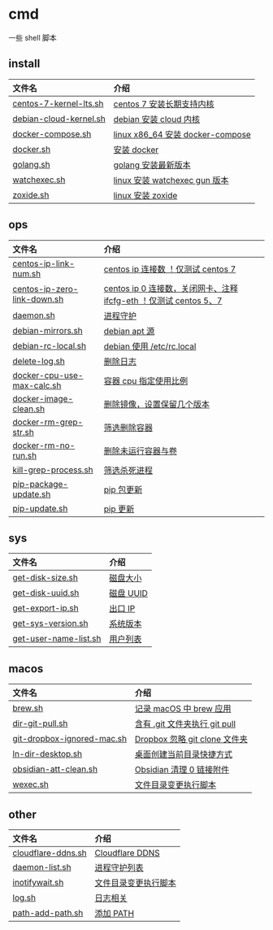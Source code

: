 # cmd

一些 shell 脚本 

## install

| 文件名 | 介绍 |
| :- | :- |
| [centos-7-kernel-lts.sh](https://github.com/qvgz/sh/blob/master/install/centos-7-kernel-lts.sh) | [ centos 7 安装长期支持内核](https://proxy.qvgz.org/sh/install/centos-7-kernel-lts.sh) |
| [debian-cloud-kernel.sh](https://github.com/qvgz/sh/blob/master/install/debian-cloud-kernel.sh) | [ debian 安装 cloud 内核](https://proxy.qvgz.org/sh/install/debian-cloud-kernel.sh) |
| [docker-compose.sh](https://github.com/qvgz/sh/blob/master/install/docker-compose.sh) | [ linux x86_64 安装 docker-compose](https://proxy.qvgz.org/sh/install/docker-compose.sh) |
| [docker.sh](https://github.com/qvgz/sh/blob/master/install/docker.sh) | [ 安装 docker](https://proxy.qvgz.org/sh/install/docker.sh) |
| [golang.sh](https://github.com/qvgz/sh/blob/master/install/golang.sh) | [ golang 安装最新版本](https://proxy.qvgz.org/sh/install/golang.sh) |
| [watchexec.sh](https://github.com/qvgz/sh/blob/master/install/watchexec.sh) | [ linux 安装 watchexec gun 版本](https://proxy.qvgz.org/sh/install/watchexec.sh) |
| [zoxide.sh](https://github.com/qvgz/sh/blob/master/install/zoxide.sh) | [ linux 安装 zoxide](https://proxy.qvgz.org/sh/install/zoxide.sh) | 

## ops

| 文件名 | 介绍 |
| :- | :- |
| [centos-ip-link-num.sh](https://github.com/qvgz/sh/blob/master/ops/centos-ip-link-num.sh) | [ centos ip 连接数 ！仅测试 centos 7](https://proxy.qvgz.org/sh/ops/centos-ip-link-num.sh) |
| [centos-ip-zero-link-down.sh](https://github.com/qvgz/sh/blob/master/ops/centos-ip-zero-link-down.sh) | [ centos ip 0 连接数，关闭网卡、注释 ifcfg-eth ！仅测试 centos 5、7](https://proxy.qvgz.org/sh/ops/centos-ip-zero-link-down.sh) |
| [daemon.sh](https://github.com/qvgz/sh/blob/master/ops/daemon.sh) | [ 进程守护](https://proxy.qvgz.org/sh/ops/daemon.sh) |
| [debian-mirrors.sh](https://github.com/qvgz/sh/blob/master/ops/debian-mirrors.sh) | [ debian apt 源](https://proxy.qvgz.org/sh/ops/debian-mirrors.sh) |
| [debian-rc-local.sh](https://github.com/qvgz/sh/blob/master/ops/debian-rc-local.sh) | [ debian 使用 /etc/rc.local](https://proxy.qvgz.org/sh/ops/debian-rc-local.sh) |
| [delete-log.sh](https://github.com/qvgz/sh/blob/master/ops/delete-log.sh) | [ 删除日志](https://proxy.qvgz.org/sh/ops/delete-log.sh) |
| [docker-cpu-use-max-calc.sh](https://github.com/qvgz/sh/blob/master/ops/docker-cpu-use-max-calc.sh) | [ 容器 cpu 指定使用比例](https://proxy.qvgz.org/sh/ops/docker-cpu-use-max-calc.sh) |
| [docker-image-clean.sh](https://github.com/qvgz/sh/blob/master/ops/docker-image-clean.sh) | [ 删除镜像，设置保留几个版本](https://proxy.qvgz.org/sh/ops/docker-image-clean.sh) |
| [docker-rm-grep-str.sh](https://github.com/qvgz/sh/blob/master/ops/docker-rm-grep-str.sh) | [ 筛选删除容器](https://proxy.qvgz.org/sh/ops/docker-rm-grep-str.sh) |
| [docker-rm-no-run.sh](https://github.com/qvgz/sh/blob/master/ops/docker-rm-no-run.sh) | [ 删除未运行容器与卷](https://proxy.qvgz.org/sh/ops/docker-rm-no-run.sh) |
| [kill-grep-process.sh](https://github.com/qvgz/sh/blob/master/ops/kill-grep-process.sh) | [ 筛选杀死进程](https://proxy.qvgz.org/sh/ops/kill-grep-process.sh) |
| [pip-package-update.sh](https://github.com/qvgz/sh/blob/master/ops/pip-package-update.sh) | [ pip 包更新](https://proxy.qvgz.org/sh/ops/pip-package-update.sh) |
| [pip-update.sh](https://github.com/qvgz/sh/blob/master/ops/pip-update.sh) | [ pip 更新](https://proxy.qvgz.org/sh/ops/pip-update.sh) | 

## sys

| 文件名 | 介绍 |
| :- | :- |
| [get-disk-size.sh](https://github.com/qvgz/sh/blob/master/sys/get-disk-size.sh) | [ 磁盘大小](https://proxy.qvgz.org/sh/sys/get-disk-size.sh) |
| [get-disk-uuid.sh](https://github.com/qvgz/sh/blob/master/sys/get-disk-uuid.sh) | [ 磁盘 UUID](https://proxy.qvgz.org/sh/sys/get-disk-uuid.sh) |
| [get-export-ip.sh](https://github.com/qvgz/sh/blob/master/sys/get-export-ip.sh) | [ 出口 IP](https://proxy.qvgz.org/sh/sys/get-export-ip.sh) |
| [get-sys-version.sh](https://github.com/qvgz/sh/blob/master/sys/get-sys-version.sh) | [ 系统版本](https://proxy.qvgz.org/sh/sys/get-sys-version.sh) |
| [get-user-name-list.sh](https://github.com/qvgz/sh/blob/master/sys/get-user-name-list.sh) | [ 用户列表](https://proxy.qvgz.org/sh/sys/get-user-name-list.sh) | 

## macos

| 文件名 | 介绍 |
| :- | :- |
| [brew.sh](https://github.com/qvgz/sh/blob/master/macos/brew.sh) | [ 记录 macOS 中 brew 应用](https://proxy.qvgz.org/sh/macos/brew.sh) |
| [dir-git-pull.sh](https://github.com/qvgz/sh/blob/master/macos/dir-git-pull.sh) | [ 含有 .git 文件夹执行 git pull](https://proxy.qvgz.org/sh/macos/dir-git-pull.sh) |
| [git-dropbox-ignored-mac.sh](https://github.com/qvgz/sh/blob/master/macos/git-dropbox-ignored-mac.sh) | [ Dropbox 忽略 git clone 文件夹](https://proxy.qvgz.org/sh/macos/git-dropbox-ignored-mac.sh) |
| [ln-dir-desktop.sh](https://github.com/qvgz/sh/blob/master/macos/ln-dir-desktop.sh) | [ 桌面创建当前目录快捷方式](https://proxy.qvgz.org/sh/macos/ln-dir-desktop.sh) |
| [obsidian-att-clean.sh](https://github.com/qvgz/sh/blob/master/macos/obsidian-att-clean.sh) | [ Obsidian 清理 0 链接附件](https://proxy.qvgz.org/sh/macos/obsidian-att-clean.sh) |
| [wexec.sh](https://github.com/qvgz/sh/blob/master/macos/wexec.sh) | [ 文件目录变更执行脚本](https://proxy.qvgz.org/sh/macos/wexec.sh) | 

## other

| 文件名 | 介绍 |
| :- | :- |
| [cloudflare-ddns.sh](https://github.com/qvgz/sh/blob/master/other/cloudflare-ddns.sh) | [ Cloudflare DDNS](https://proxy.qvgz.org/sh/other/cloudflare-ddns.sh) |
| [daemon-list.sh](https://github.com/qvgz/sh/blob/master/other/daemon-list.sh) | [ 进程守护列表](https://proxy.qvgz.org/sh/other/daemon-list.sh) |
| [inotifywait.sh](https://github.com/qvgz/sh/blob/master/other/inotifywait.sh) | [ 文件目录变更执行脚本](https://proxy.qvgz.org/sh/other/inotifywait.sh) |
| [log.sh](https://github.com/qvgz/sh/blob/master/other/log.sh) | [ 日志相关](https://proxy.qvgz.org/sh/other/log.sh) |
| [path-add-path.sh](https://github.com/qvgz/sh/blob/master/other/path-add-path.sh) | [ 添加 PATH](https://proxy.qvgz.org/sh/other/path-add-path.sh) |
